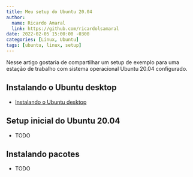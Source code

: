 ```yaml
---
title: Meu setup do Ubuntu 20.04
author:
  name: Ricardo Amaral
  link: https://github.com/ricardolsamaral
date: 2022-02-05 15:00:00 -0300
categories: [Linux, Ubuntu]
tags: [ubuntu, linux, setup]
---
```


Nesse artigo gostaria de compartilhar um setup de exemplo para uma estação de trabalho com sistema operacional Ubuntu 20.04 configurado.

## Instalando o Ubuntu desktop

* [Instalando o Ubuntu desktop](https://ubuntu.com/tutorials/install-ubuntu-desktop)

## Setup inicial do Ubuntu 20.04

* TODO

## Instalando pacotes

* TODO